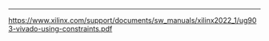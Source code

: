 

-- --

https://www.xilinx.com/support/documents/sw_manuals/xilinx2022_1/ug903-vivado-using-constraints.pdf
